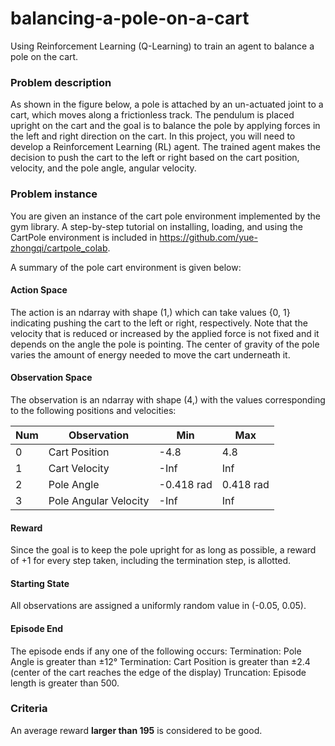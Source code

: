 # balancing-a-pole-on-a-cart
Using Reinforcement Learning (Q-Learning) to train an agent to balance a pole on the cart.


### Problem description
As shown in the figure below, a pole is attached by an un-actuated joint to a cart, which moves along a frictionless track. The pendulum is placed upright on the cart and the goal is to balance the pole by applying forces in the left and right direction on the cart. In this project, you will need to develop a Reinforcement Learning (RL) agent. The trained agent makes the decision to push the cart to the left or right based on the cart position, velocity, and the pole angle, angular velocity.

### Problem instance
You are given an instance of the cart pole environment implemented by the gym library. A step-by-step tutorial on installing, loading, and using the CartPole environment is included in https://github.com/yue-zhongqi/cartpole_colab.

A summary of the pole cart environment is given below:

#### Action Space
The action is an ndarray with shape (1,) which can take values {0, 1} indicating pushing the cart to the left or right, respectively. Note that the velocity that is reduced or increased by the applied force is not fixed and it depends on the angle the pole is pointing. The center of gravity of the pole varies the amount of energy needed to move the cart underneath it.

#### Observation Space
The observation is an ndarray with shape (4,) with the values corresponding to the following positions and velocities:

| Num | Observation | Min | Max |
| --- | --- | --- | --- | 
| 0 | Cart Position | -4.8 | 4.8 |
| 1 | Cart Velocity | -Inf | Inf |
| 2 | Pole Angle | -0.418 rad | 0.418 rad |
| 3 | Pole Angular Velocity | -Inf | Inf  |

#### Reward
Since the goal is to keep the pole upright for as long as possible, a reward of +1 for every step taken, including the termination step, is allotted.

#### Starting State
All observations are assigned a uniformly random value in (-0.05, 0.05).

#### Episode End
The episode ends if any one of the following occurs:
Termination: Pole Angle is greater than ±12°
Termination: Cart Position is greater than ±2.4 (center of the cart reaches the edge of the display)
Truncation: Episode length is greater than 500.


### Criteria
An average reward **larger than 195** is considered to be good.
